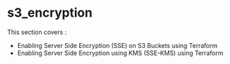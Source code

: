# s3_encryption

This section covers :

- Enabling Server Side Encryption (SSE) on S3 Buckets using Terraform
- Enabling Server Side Encryption using KMS (SSE-KMS) using Terraform
